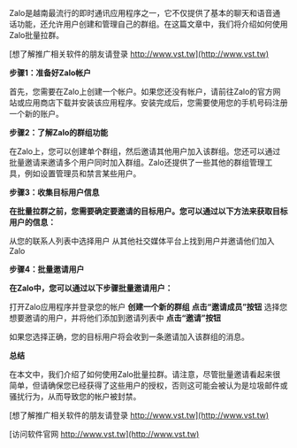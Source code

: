Zalo是越南最流行的即时通讯应用程序之一，它不仅提供了基本的聊天和语音通话功能，还允许用户创建和管理自己的群组。在这篇文章中，我们将介绍如何使用Zalo批量拉群。

[想了解推广相关软件的朋友请登录 http://www.vst.tw](http://www.vst.tw)

**步骤1：准备好Zalo帐户**

首先，您需要在Zalo上创建一个帐户。如果您还没有帐户，请前往Zalo的官方网站或应用商店下载并安装该应用程序。安装完成后，您需要使用您的手机号码注册一个新的账户。

**步骤2：了解Zalo的群组功能**

在Zalo上，您可以创建单个群组，然后邀请其他用户加入该群组。您还可以通过批量邀请来邀请多个用户同时加入群组。Zalo还提供了一些其他的群组管理工具，例如设置管理员和禁言某些用户。

**步骤3：收集目标用户信息**

**在批量拉群之前，您需要确定要邀请的目标用户。您可以通过以下方法来获取目标用户的信息：**

从您的联系人列表中选择用户
从其他社交媒体平台上找到用户并邀请他们加入Zalo

**步骤4：批量邀请用户**

**在Zalo中，您可以通过以下步骤批量邀请用户：**

打开Zalo应用程序并登录您的帐户
**创建一个新的群组**
**点击“邀请成员”按钮**
选择您想要邀请的用户，并将他们添加到邀请列表中
**点击“邀请”按钮**

如果您选择正确，您的目标用户将会收到一条邀请加入该群组的消息。

**总结**

在本文中，我们介绍了如何使用Zalo批量拉群。请注意，尽管批量邀请看起来很简单，但请确保您已经获得了这些用户的授权，否则这可能会被认为是垃圾邮件或骚扰行为，从而导致您的帐户被封禁。

[想了解推广相关软件的朋友请登录 http://www.vst.tw](http://www.vst.tw)


[访问软件官网 http://www.vst.tw](http://www.vst.tw)
